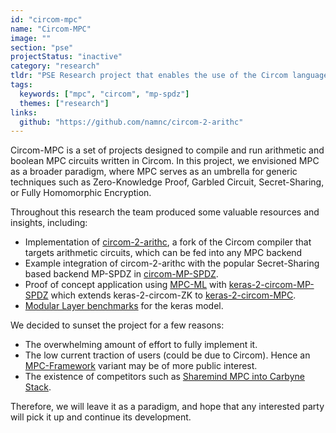 ```yaml
---
id: "circom-mpc"
name: "Circom-MPC"
image: ""
section: "pse"
projectStatus: "inactive"
category: "research"
tldr: "PSE Research project that enables the use of the Circom language to develop MPC applications."
tags:
  keywords: ["mpc", "circom", "mp-spdz"]
  themes: ["research"]
links:
  github: "https://github.com/namnc/circom-2-arithc"
---
```


Circom-MPC is a set of projects designed to compile and run arithmetic and boolean MPC circuits written in Circom.
In this project, we envisioned MPC as a broader paradigm, where MPC serves as an umbrella for generic techniques such as Zero-Knowledge Proof, Garbled Circuit, Secret-Sharing, or Fully Homomorphic Encryption.

Throughout this research the team produced some valuable resources and insights, including:

- Implementation of [circom-2-arithc](https://github.com/namnc/circom-2-arithc), a fork of the Circom compiler that targets arithmetic circuits, which can be fed into any MPC backend
- Example integration of circom-2-arithc with the popular Secret-Sharing based backend MP-SPDZ in [circom-MP-SPDZ](https://github.com/namnc/circom-mp-spdz).
- Proof of concept application using [MPC-ML](https://hackmd.io/YsWhryEtQ0WwKyerSL8oCw#Circomlib-ML-Patches-and-Benchmarks) with [keras-2-circom-MP-SPDZ](https://github.com/namnc/circom-mp-spdz/blob/main/ML-TESTS.md) which extends keras-2-circom-ZK to [keras-2-circom-MPC](https://github.com/namnc/keras2circom).
- [Modular Layer benchmarks](https://github.com/namnc/circom-mp-spdz/blob/main/BENCHMARK.md) for the keras model.

We decided to sunset the project for a few reasons:

- The overwhelming amount of effort to fully implement it.
- The low current traction of users (could be due to Circom). Hence an [MPC-Framework](https://pse.dev/en/projects/mpc-framework) variant may be of more public interest.
- The existence of competitors such as [Sharemind MPC into Carbyne Stack](https://cyber.ee/uploads/Sharemind_MPC_CS_integration_a01ca476a7.pdf).

Therefore, we will leave it as a paradigm, and hope that any interested party will pick it up and continue its development.
